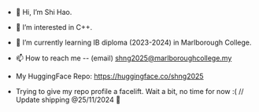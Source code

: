 - 👋 Hi, I’m Shi Hao.
- 👀 I’m interested in C++.
- 🌱 I’m currently learning IB diploma (2023-2024) in Marlborough College.
- 📫 How to reach me -- (email) shng2025@marlboroughcollege.my

- My HuggingFace Repo: https://huggingface.co/shng2025
- Trying to give my repo profile a facelift. Wait a bit, no time for now :(  // Update shipping @25/11/2024 🎉

<!---
Ice-Citron/Ice-Citron is a ✨ special ✨ repository because its `README.md` (this file) appears on your GitHub profile.
You can click the Preview link to take a look at your changes.
--->
